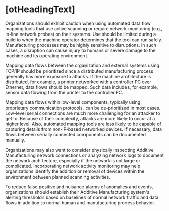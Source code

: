 # [otHeadingText]
Organizations should exhibit caution when using automated data flow mapping tools that use active scanning or require network monitoring (e.g., in-line network probes) on their systems. Use should be limited during a build to when the machine operator determines that the tool can run safely. Manufacturing processes may be highly sensitive to disruptions. In such cases, a disruption can cause injury to humans or severe damage to the machine and its operating environment.

Mapping data flows between the organization and external systems using TCP/IP should be prioritized since a distributed manufacturing process generally has more exposure to attacks. If the machine architecture is distributed, for example, a printer networked with a controller PC over Ethernet, data flows should be mapped. Such data includes, for example, sensor data flowing from the printer to the controller PC. 

Mapping data flows within low-level components, typically using proprietary communication protocols, can be de-prioritized in most cases. Low-level serial connections are much more challenging for an attacker to get to. Because of their complexity, attacks are  more likely to occur at a higher level. Also, automated mapping tools are less likely to be capable of capturing details from non-IP-based networked devices. If necessary, data flows between serially connected components can be documented manually.

Organizations may also want to consider physically inspecting Additive Manufacturing network connections or analyzing network logs to document the network architecture, especially if the network is not large or complicated. Incorporating network activity monitoring may help organizations identify the addition or removal of devices within the environment between planned scanning activities.

To reduce false positive and nuisance alarms of anomalies and events, organizations should establish their Additive Manufacturing system's alerting thresholds based on baselines of normal network traffic and data flows in addition to normal human and manufacturing process behavior.